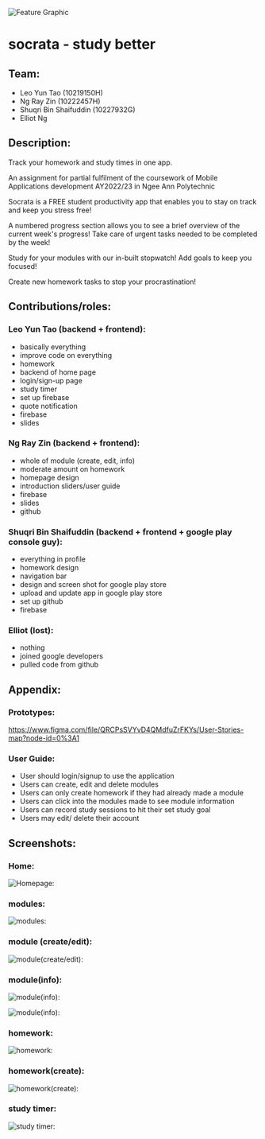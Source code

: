 ![Feature Graphic](./images/featuregraphic.png)

# socrata - study better

## Team:
- Leo Yun Tao (10219150H)
- Ng Ray Zin (10222457H)
- Shuqri Bin Shaifuddin (10227932G)
- Elliot Ng


## Description:
Track your homework and study times in one app.

An assignment for partial fulfilment of the coursework of Mobile Applications development AY2022/23 in Ngee Ann Polytechnic

Socrata is a FREE student productivity app that enables you to stay on track and keep you stress free!

A numbered progress section allows you to see a brief overview of the current week's progress! Take care of urgent tasks needed to be completed by the week!

Study for your modules with our in-built stopwatch! Add goals to keep you focused!

Create new homework tasks to stop your procrastination!


## Contributions/roles:

### Leo Yun Tao (backend + frontend): 
- basically everything 
- improve code on everything
- homework 
- backend of home page 
- login/sign-up page
- study timer
- set up firebase
- quote notification
- firebase
- slides

### Ng Ray Zin (backend + frontend): 
- whole of module (create, edit, info)
- moderate amount on homework
- homepage design
- introduction sliders/user guide
- firebase
- slides
- github

### Shuqri Bin Shaifuddin (backend + frontend + google play console guy): 
- everything in profile
- homework design
- navigation bar
- design and screen shot for google play store
- upload and update app in google play store
- set up github
- firebase


### Elliot (lost): 
- nothing
- joined google developers
- pulled code from github



## Appendix:

### Prototypes:
https://www.figma.com/file/QRCPsSVYvD4QMdfuZrFKYs/User-Stories-map?node-id=0%3A1

### User Guide:

- User should login/signup to use the application
- Users can create, edit and delete modules
- Users can only create homework if they had already made a module
- Users can click into the modules made to see module information
- Users can record study sessions to hit their set study goal
- Users may edit/ delete their account


## Screenshots:

### Home:
![Homepage:](./images/socrata-V1-1.png)

### modules:
![modules:](./images/socrata-V1-2.png)

### module (create/edit):
![module(create/edit):](https://user-images.githubusercontent.com/94064635/175819080-d08cbfff-4935-4b99-a5e3-2926150a3606.png)

### module(info):
![module(info):](./images/socrata-V1-4.png)

![module(info):](https://user-images.githubusercontent.com/94064635/175819127-22c78a63-2093-4107-8e7b-aa48956d4f6d.png)

### homework:
![homework:](./images/socrata-V1-5.png)

### homework(create):
![homework(create):](https://user-images.githubusercontent.com/94064635/175819147-c83a872f-e183-4ee5-ac26-e1325fdb35ab.png)

### study timer:
![study timer:](./images/socrata-V1-3.png)

